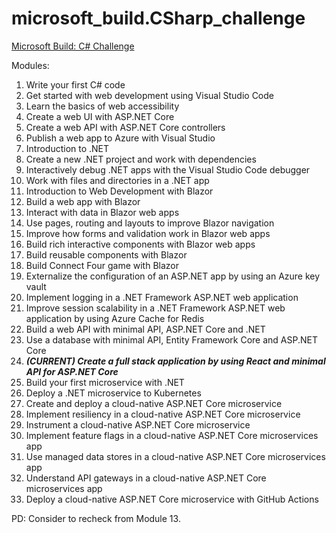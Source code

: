 # microsoft_build.CSharp_challenge
[Microsoft Build: C# Challenge](https://learn.microsoft.com/es-mx/users/cloudskillschallenge/collections/moqrtqmjz7d8?WT.mc_id=cloudskillschallenge_150AAE80-E46B-4A07-894A-5247FCDFCBAD)

Modules:

1. Write your first C# code
2. Get started with web development using Visual Studio Code
3. Learn the basics of web accessibility
4. Create a web UI with ASP.NET Core
5. Create a web API with ASP.NET Core controllers
6. Publish a web app to Azure with Visual Studio
7. Introduction to .NET
8. Create a new .NET project and work with dependencies
9. Interactively debug .NET apps with the Visual Studio Code debugger
10. Work with files and directories in a .NET app
11. Introduction to Web Development with Blazor
12. Build a web app with Blazor
13. Interact with data in Blazor web apps
14. Use pages, routing and layouts to improve Blazor navigation
15. Improve how forms and validation work in Blazor web apps
16. Build rich interactive components with Blazor web apps
17. Build reusable components with Blazor
18. Build Connect Four game with Blazor
19. Externalize the configuration of an ASP.NET app by using an Azure key vault
20. Implement logging in a .NET Framework ASP.NET web application
21. Improve session scalability in a .NET Framework ASP.NET web application by using Azure Cache for Redis
22. Build a web API with minimal API, ASP.NET Core and .NET
23. Use a database with minimal API, Entity Framework Core and ASP.NET Core
24. __*(CURRENT) Create a full stack application by using React and minimal API for ASP.NET Core*__
25. Build your first microservice with .NET
26. Deploy a .NET microservice to Kubernetes
27. Create and deploy a cloud-native ASP.NET Core microservice
28. Implement resiliency in a cloud-native ASP.NET Core microservice
29. Instrument a cloud-native ASP.NET Core microservice
30. Implement feature flags in a cloud-native ASP.NET Core microservices app
31. Use managed data stores in a cloud-native ASP.NET Core microservices app
32. Understand API gateways in a cloud-native ASP.NET Core microservices app
33. Deploy a cloud-native ASP.NET Core microservice with GitHub Actions

PD: Consider to recheck from Module 13.